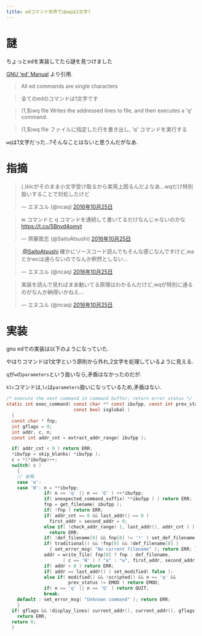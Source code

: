 ```yaml
---
title: edコマンド世界ではwqは1文字?
---
```


# 謎

ちょっとedを実装してたら謎を見つけました

[GNU 'ed' Manual](https://www.gnu.org/software/ed/manual/ed_manual.html#Commands)
より引用.

>All ed commands are single characters

>全てのedのコマンドは1文字です

>(1,$)wq file
>Writes the addressed lines to file, and then executes a 'q' command.

>(1,$)wq file
>ファイルに指定した行を書き出し, 'q' コマンドを実行する

`wq`は1文字だった…?そんなことはないと思うんだがなあ.

# 指摘

<blockquote class="twitter-tweet" data-lang="ja"><p lang="ja" dir="ltr">(.)klcがそのまま小文字受け取るから実用上困るんだよなあ…wqだけ特別扱いすることで対処したけど</p>&mdash; エヌユル (@ncaq) <a href="https://twitter.com/ncaq/status/790785940146966528">2016年10月25日</a></blockquote>

<blockquote class="twitter-tweet" data-lang="ja"><p lang="ja" dir="ltr">w コマンドと q コマンドを連続して書いてるだけなんじゃないのかな <a href="https://t.co/5Bnvd4omyt">https://t.co/5Bnvd4omyt</a></p>&mdash; 齊藤敦志 (@SaitoAtsushi) <a href="https://twitter.com/SaitoAtsushi/status/790782982738948097">2016年10月25日</a></blockquote>

<blockquote class="twitter-tweet" data-conversation="none" data-lang="ja"><p lang="ja" dir="ltr">.<a href="https://twitter.com/SaitoAtsushi">@SaitoAtsushi</a> 確かにソースコード読んでもそんな感じなんですけど,waとかwcは通らないのでなんか釈然としない…</p>&mdash; エヌユル (@ncaq) <a href="https://twitter.com/ncaq/status/790787788790571008">2016年10月25日</a></blockquote>

<blockquote class="twitter-tweet" data-lang="ja"><p lang="ja" dir="ltr">実装を読んで見ればまあ動いてる原理はわかるんだけど,wqが特別に通るのがなんか納得いかねえ…</p>&mdash; エヌユル (@ncaq) <a href="https://twitter.com/ncaq/status/790789700772507648">2016年10月25日</a></blockquote>

# 実装

gnu edでの実装は以下のようになっていた.

やはりコマンドは1文字という原則から外れ,2文字を処理しているように見える.

`q`が`w`の`parameters`という扱いなら,矛盾はなかったのだが.

`klc`コマンドは,`lc`は`parameters`扱いになっているため,矛盾はない.

~~~main_loop.c
/* execute the next command in command buffer; return error status */
static int exec_command( const char ** const ibufpp, const int prev_status,
                         const bool isglobal )
  {
  const char * fnp;
  int gflags = 0;
  int addr, c, n;
  const int addr_cnt = extract_addr_range( ibufpp );

  if( addr_cnt < 0 ) return ERR;
  *ibufpp = skip_blanks( *ibufpp );
  c = *(*ibufpp)++;
  switch( c )
    {
    // 省略
    case 'w':
    case 'W': n = **ibufpp;
              if( n == 'q' || n == 'Q' ) ++*ibufpp;
              if( unexpected_command_suffix( **ibufpp ) ) return ERR;
              fnp = get_filename( ibufpp );
              if( !fnp ) return ERR;
              if( addr_cnt == 0 && last_addr() == 0 )
                first_addr = second_addr = 0;
              else if( !check_addr_range( 1, last_addr(), addr_cnt ) )
                return ERR;
              if( !def_filename[0] && fnp[0] != '!' ) set_def_filename( fnp );
              if( traditional() && !fnp[0] && !def_filename[0] )
                { set_error_msg( "No current filename" ); return ERR; }
              addr = write_file( fnp[0] ? fnp : def_filename,
                     ( c == 'W' ) ? "a" : "w", first_addr, second_addr );
              if( addr < 0 ) return ERR;
              if( addr == last_addr() ) set_modified( false );
              else if( modified() && !scripted() && n == 'q' &&
                       prev_status != EMOD ) return EMOD;
              if( n == 'q' || n == 'Q' ) return QUIT;
              break;
    default : set_error_msg( "Unknown command" ); return ERR;
    }
  if( gflags && !display_lines( current_addr(), current_addr(), gflags ) )
    return ERR;
  return 0;
  }
~~~
